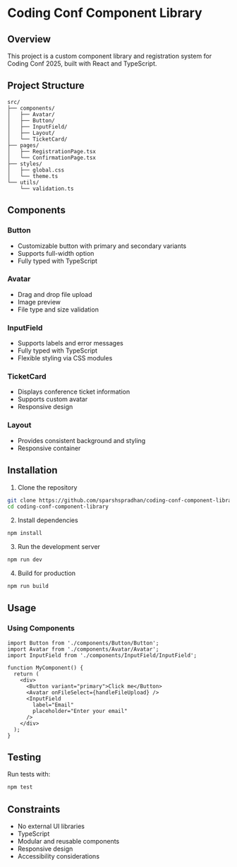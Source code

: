 # Coding Conf Component Library

## Overview
This project is a custom component library and registration system for Coding Conf 2025, built with React and TypeScript.

## Project Structure
```
src/
├── components/
│   ├── Avatar/
│   ├── Button/
│   ├── InputField/
│   ├── Layout/
│   └── TicketCard/
├── pages/
│   ├── RegistrationPage.tsx
│   └── ConfirmationPage.tsx
├── styles/
│   ├── global.css
│   └── theme.ts
└── utils/
    └── validation.ts
```

## Components
### Button
- Customizable button with primary and secondary variants
- Supports full-width option
- Fully typed with TypeScript

### Avatar
- Drag and drop file upload
- Image preview
- File type and size validation

### InputField
- Supports labels and error messages
- Fully typed with TypeScript
- Flexible styling via CSS modules

### TicketCard
- Displays conference ticket information
- Supports custom avatar
- Responsive design

### Layout
- Provides consistent background and styling
- Responsive container

## Installation

1. Clone the repository
```bash
git clone https://github.com/sparshspradhan/coding-conf-component-library.git
cd coding-conf-component-library
```

2. Install dependencies
```bash
npm install
```

3. Run the development server
```bash
npm run dev
```

4. Build for production
```bash
npm run build
```

## Usage

### Using Components
```tsx
import Button from './components/Button/Button';
import Avatar from './components/Avatar/Avatar';
import InputField from './components/InputField/InputField';

function MyComponent() {
  return (
    <div>
      <Button variant="primary">Click me</Button>
      <Avatar onFileSelect={handleFileUpload} />
      <InputField 
        label="Email" 
        placeholder="Enter your email"
      />
    </div>
  );
}
```

## Testing
Run tests with:
```bash
npm test
```

## Constraints
- No external UI libraries
- TypeScript
- Modular and reusable components
- Responsive design
- Accessibility considerations
